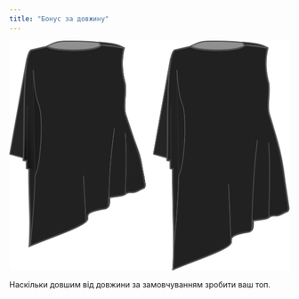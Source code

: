 ```yaml
---
title: "Бонус за довжину"
---
```


![Бонус за довжину](lengthbonus.svg)

Наскільки довшим від довжини за замовчуванням зробити ваш топ.




